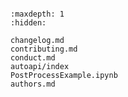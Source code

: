 ```{include} ../README.md
```

```{toctree}
:maxdepth: 1
:hidden:

changelog.md
contributing.md
conduct.md
autoapi/index
PostProcessExample.ipynb
authors.md
```